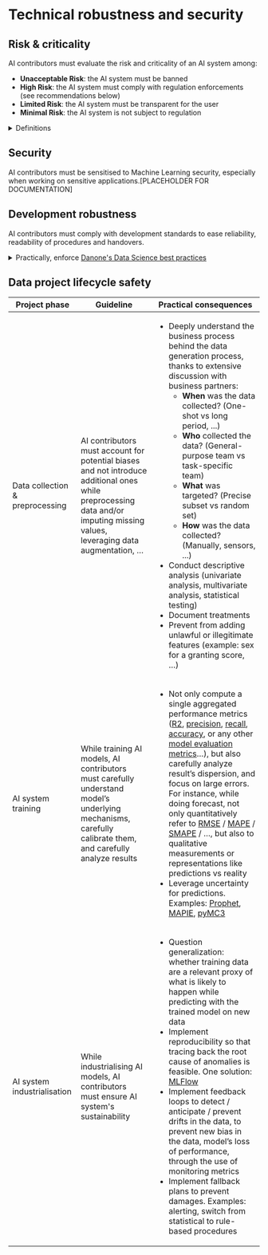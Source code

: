 # Technical robustness and security

## Risk & criticality

AI contributors must evaluate the risk and criticality of an AI system among:

- **Unacceptable Risk**: the AI system must be banned
- **High Risk**: the AI system must comply with regulation enforcements (see recommendations below)
- **Limited Risk**: the AI system must be transparent for the user
- **Minimal Risk**: the AI system is not subject to regulation

<details>
    <summary>Definitions</summary>

Directly quoted from [ec.europa.eu](https://ec.europa.eu/commission/presscorner/detail/en/IP_21_1682)

<ul>
  <li><b>Unacceptable risk</b>: <i>AI systems considered a clear threat to the safety, livelihoods and rights of people [...]. This includes AI systems or applications that manipulate human behaviour to circumvent users' free will (e.g. toys using voice assistance encouraging dangerous behaviour of minors) and systems that allow ‘social scoring' by governments.</i></li>
  <li><b>High-risk AI systems include</b>:
    <ul>
      <li><i>Critical infrastructures (e.g. transport), that could put the life and health of citizens at risk</i></li>
      <li><i>Educational or vocational training, that may determine the access to education and professional course of someone's life (e.g. scoring of exams); safety components of products (e.g. AI application in robot-assisted surgery)</i></li>
      <li><i>Employment, workers management and access to self-employment (e.g. CV-sorting software for recruitment procedures);</i></li>
      <li><i>Essential private and public services (e.g. credit scoring denying citizens opportunity to obtain a loan);</i></li>
      <li><i>Law enforcement that may interfere with people's fundamental rights (e.g. evaluation of the reliability of evidence)</i></li>
      <li><i>Migration, asylum and border control management (e.g. verification of authenticity of travel documents);</i></li>
      <li><i>Administration of justice and democratic processes (e.g. applying the law to a concrete set of facts)</i></li>
    </ul>
  <li><b>Limited risk</b><i> - AI system with transparency obligations: When using AI systems such as chatbots, users should be aware that they are interacting with a machine so they can take an informed decision to continue or step back.</i></li>
  <li><b>Minimal risk</b><i>: the legal proposal allows the free use of applications such as AI-enabled video games or spam filters. The vast majority of AI systems fall into this category. The draft Regulation does not intervene here, as these AI systems represent only minimal or no risk for citizens' rights or safety.</i></li>
</ul>
</details>

## Security

AI contributors must be sensitised to Machine Learning security, especially when working on sensitive applications.[PLACEHOLDER FOR DOCUMENTATION]

## Development robustness

AI contributors must comply with development standards to ease reliability, readability of procedures and handovers.

<details>
    <summary>Practically, enforce <a href="https://github.com/danone/daai.data-science-best-practices">Danone's Data Science best practices</a></summary>

- Code documentation
- Unit tests
- Data tests
- Pipeline tests
- Code reviews
- Use of linter
- Use of formatters

</details>

## Data project lifecycle safety

| Project phase  | Guideline  | Practical consequences  |
|---|---|---|
| Data collection & preprocessing  | AI contributors must account for potential biases and not introduce additional ones while preprocessing data and/or imputing missing values, leveraging data augmentation, …  |<ul><li>Deeply understand the business process behind the data generation process, thanks to extensive discussion with business partners:<ul><li><b>When</b> was the data collected? (One-shot vs long period, ...)</li><li><b>Who</b> collected the data? (General-purpose team vs task-specific team)</li><li><b>What</b> was targeted? (Precise subset vs random set)</li><li><b>How</b> was the data collected? (Manually, sensors, ...)</li></ul><li>Conduct descriptive analysis (univariate analysis, multivariate analysis, statistical testing)</li><li>Document treatments</li><li>Prevent from adding unlawful or illegitimate features (example: sex for a granting score, …)</li> |
| AI system training  | While training AI models, AI contributors must carefully understand model’s underlying mechanisms, carefully calibrate them, and carefully analyze results  | <ul><li>Not only compute a single aggregated performance metrics (<a href="https://en.wikipedia.org/wiki/Coefficient_of_determination">R2</a>, <a href="https://en.wikipedia.org/wiki/Precision_and_recall">precision</a>, <a href="https://en.wikipedia.org/wiki/Precision_and_recall">recall</a>, <a href="https://en.wikipedia.org/wiki/Precision_and_recall">accuracy</a>, or any other <a href="https://scikit-learn.org/stable/modules/model_evaluation.html">model evaluation metrics</a>…), but also carefully analyze result’s dispersion, and focus on large errors. For instance, while doing forecast, not only quantitatively refer to <a href="https://en.wikipedia.org/wiki/Root-mean-square_deviation">RMSE</a> / <a href="https://en.wikipedia.org/wiki/Mean_absolute_percentage_error">MAPE</a> / <a href="https://en.wikipedia.org/wiki/Symmetric_mean_absolute_percentage_error">SMAPE</a> / …, but also to qualitative measurements or representations like predictions vs reality</li><li>Leverage uncertainty for predictions. Examples: <a href="https://facebook.github.io/prophet/docs/quick_start.html">Prophet</a>, <a href="https://github.com/simai-ml/MAPIE/tree/master/mapie">MAPIE</a>, <a href="https://docs.pymc.io/">pyMC3</a></li></ul> |
| AI system industrialisation |  While industrialising AI models, AI contributors must ensure AI system's sustainability | <ul><li>Question generalization: whether training data are a relevant proxy of what is likely to happen while predicting with the trained model on new data</li><li>Implement reproducibility so that tracing back the root cause of anomalies is feasible. One solution: <a href="https://mlflow.org/">MLFlow</a></li><li>Implement feedback loops to detect / anticipate / prevent drifts in the data, to prevent new bias in the data, model’s loss of performance, through the use of monitoring metrics</li><li>Implement fallback plans to prevent damages. Examples: alerting, switch from statistical to rule-based procedures</li></ul>|
